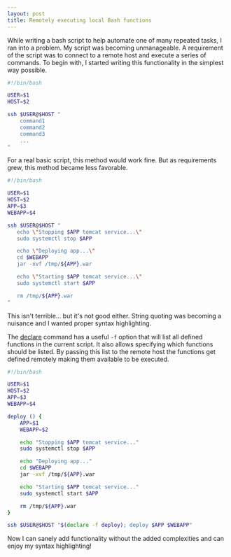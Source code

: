```yaml
---
layout: post
title: Remotely executing local Bash functions
---
```


While writing a bash script to help automate one of many repeated tasks, I ran into a problem. My script was becoming unmanageable. A requirement of the script was to connect to a remote host and execute a series of commands. To begin with, I started writing this functionality in the simplest way possible.

```bash
#!/bin/bash

USER=$1
HOST=$2

ssh $USER@$HOST "
    command1
    command2
    command3
    ...
"
```
 For a real basic script, this method would work fine. But as requirements grew, this method became less favorable.

 ```bash
#!/bin/bash

USER=$1
HOST=$2
APP=$3
WEBAPP=$4

ssh $USER@$HOST "
    echo \"Stopping $APP tomcat service...\"
    sudo systemctl stop $APP

    echo \"Deploying app...\"
    cd $WEBAPP
    jar -xvf /tmp/${APP}.war

    echo \"Starting $APP tomcat service...\"
    sudo systemctl start $APP

    rm /tmp/${APP}.war
"
 ```

This isn't terrible... but it's not good either. String quoting was becoming a nuisance and I wanted proper syntax highlighting.

The [declare](http://www.tldp.org/LDP/abs/html/declareref.html) command has a useful `-f` option that will list all defined functions in the current script. It also allows specifying which functions should be listed. By passing this list to the remote host the functions get defined remotely making them available to be executed.

```bash
#!/bin/bash

USER=$1
HOST=$2
APP=$3
WEBAPP=$4

deploy () {
    APP=$1
    WEBAPP=$2

    echo "Stopping $APP tomcat service..."
    sudo systemctl stop $APP

    echo "Deploying app..."
    cd $WEBAPP
    jar -xvf /tmp/${APP}.war

    echo "Starting $APP tomcat service..."
    sudo systemctl start $APP

    rm /tmp/${APP}.war
}

ssh $USER@$HOST "$(declare -f deploy); deploy $APP $WEBAPP"
```

Now I can sanely add functionality without the added complexities and can enjoy my syntax highlighting!
